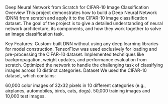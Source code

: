 Deep Neural Network from Scratch for CIFAR-10 Image Classification
Overview
This project demonstrates how to build a Deep Neural Network (DNN) from scratch and apply it to the CIFAR-10 image classification dataset. The goal of the project is to give a detailed understanding of neural network architecture, its components, and how they work together to solve an image classification task.

Key Features:
Custom-built DNN without using any deep learning libraries for model construction.
TensorFlow was used exclusively for loading and pre-processing the CIFAR-10 dataset.
Implemented techniques like backpropagation, weight updates, and performance evaluation from scratch.
Optimized the network to handle the challenging task of classifying images across 10 distinct categories.
Dataset
We used the CIFAR-10 dataset, which contains:

60,000 color images of 32x32 pixels in 10 different categories (e.g., airplanes, automobiles, birds, cats, dogs).
50,000 training images and 10,000 test images.
